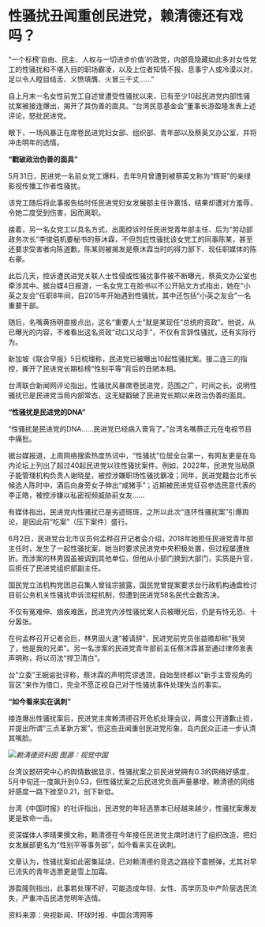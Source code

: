 

# 性骚扰丑闻重创民进党，赖清德还有戏吗？

“一个标榜‘自由、民主、人权与一切进步价值’的政党，内部竟隐藏如此多对女性党工的性骚扰和不堪入目的职场霸凌，以及上位者知情不报、息事宁人或冷漠以对，足以令人瞠目结舌、义愤填膺、火冒三千丈……”

自上月末一名女性前党工自述曾遭受性骚扰以来，已有至少10起民进党内部性骚扰案被接连爆出，揭开了其伪善的面具。“台湾民意基金会”董事长游盈隆发表上述评论，怒批民进党。

眼下，一场风暴正在席卷民进党妇女部、组织部、青年部以及蔡英文办公室，并将冲击明年的选情。

**“戳破政治伪善的面具”**

5月31日，民进党一名前女党工爆料，去年9月曾遭到被蔡英文称为“辉哥”的亲绿影视传播工作者性骚扰。

该党工随后将此事报告给时任民进党妇女发展部主任许嘉恬，结果却遭对方羞辱，令她二度受到伤害，因而离职。

接着，另一名女党工以具名方式，出面控诉时任民进党青年部主任、后为“劳动部政务次长”李俊俋机要秘书的蔡沐霖，不但包庇性骚扰该女党工的同事陈某，甚至还要求受害者向陈道歉。陈某则被揭发是蔡沐霖当时的得力部下、现任职媒体的陈右豪。

此后几天，控诉遭民进党关联人士性侵或性骚扰事件被不断曝光，蔡英文办公室也牵涉其中。据台媒4日报道，一名女党工在脸书以不公开贴文方式指出，她在“小英之友会”任职8年间，自2015年开始遇到性骚扰，其中还包括“小英之友会”一名重要干部。

随后，名嘴黄扬明直接点出，这名“重要人士”就是某现任“总统府资政”。他说，从已曝光的内容，不难看出这名资政“动口又动手”，不仅有言辞性骚扰，还有实际行为。

新加坡《联合早报》5日梳理称，民进党已被曝出10起性骚扰案。接二连三的指控，撕开了民进党长期标榜“性别平等”背后的丑陋本相。

台湾联合新闻网评论指出，性骚扰风暴席卷民进党，范围之广，时间之长，说明性骚扰已是民进党当局内部常态，这无疑戳破了民进党长期以来政治伪善的面具。

**“性骚扰是民进党的DNA”**

“性骚扰是民进党的DNA……民进党已经病入膏肓了。”台湾名嘴蔡正元在电视节目中痛批。

据台媒报道，上周网络搜索热度热词中，“性骚扰”位居全台第一，有网友更是在岛内论坛上列出了超过40起民进党以往性骚扰案件。例如，2022年，民进党当局原子能管理机构负责人谢晓星，被控涉嫌职场性骚扰霸凌；同年，民进党籍台北市长候选人陈时中，酒后向身旁女子伸出“咸猪手”；近期被民进党征召参选民意代表的李正皓，被控涉嫌以私密视频威胁前女友……

有媒体指出，民进党内性骚扰已是劣迹斑斑，之所以此次“连环性骚扰案”引爆舆论，是因此前“吃案”（压下案件）盛行。

6月2日，民进党台北市议员何孟桦召开记者会介绍，2018年她担任民进党青年部主任时，发生了一起性骚扰案，她当时要求民进党中央积极处置，但过程屡遭挫折。而涉案的林男固虽被调到其他单位，但他从小部门换到大部门，实质是升官，后担任了民进党组织部副主任。

国民党立法机构党团总召集人曾铭宗披露，国民党曾提案要求台行政机构通盘检讨目前公务机关性骚扰申诉流程机制，但遭到民进党58名民代全数否决。

不仅有冤难伸、痼疾难医，民进党内涉性骚扰案人员被曝光后，仍是有恃无恐、十分嚣张。

在何孟桦召开记者会后，林男固火速“被请辞”，民进党前党员张益赡却称“我哭了，他是我的兄弟”。另一名涉案的民进党青年部前主任蔡沐霖甚至通过律师发表声明称，将以司法“捍卫清白”。

台“立委”王婉谕批评称，蔡沐霖的声明荒谬透顶，自始至终都以“新手主管视角的盲区”来作为借口，完全不愿正视自己对于性骚扰事件处理失当的事实。

**“如今看来实在讽刺”**

接连爆出性骚扰案后，民进党主席赖清德召开危机处理会议，两度公开道歉止损，并提出所谓“三点革新方案”。但这些丑闻重创民进党形象，岛内民众正进一步认清其嘴脸。

![](https://inews.gtimg.com/om_bt/OiNbpq2MqWR9tEE3sG-1XO_SNB8GIgTv3sMlcb0JheGQgAA/1000)_赖清德资料图
图源：视觉中国_

台湾议题研究中心的舆情数据显示，性骚扰案之前民进党拥有0.3的网络好感度，5月中旬还一度飙升到0.53，但性骚扰案之后民进党负面声量暴增，赖清德的网络好感度一路下挫至0.21，创下新低。

台湾《中国时报》的社评指出，民进党的年轻选票本已经越来越少，性骚扰案爆发更是致命一击。

资深媒体人李晴果撰文称，赖清德在今年接任民进党主席时进行了组织改造，把妇女发展部更名为“性别平等事务部”，如今看来实在讽刺。

文章认为，性骚扰案如此密集延烧，已对赖清德的竞选之路投下震撼弹，尤其对早已流失的青年选票更是雪上加霜。

游盈隆则指出，此事若处理不好，可能造成年轻、女性、高学历及中产阶层选民流失，严重冲击民进党明年选情。

资料来源：央视新闻、环球时报、中国台湾网等

